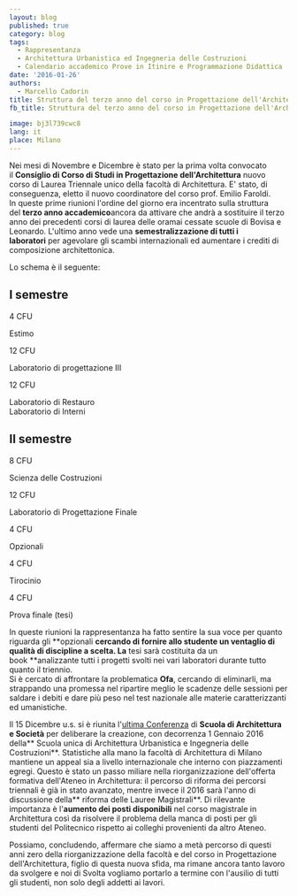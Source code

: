 ```yaml
---
layout: blog
published: true
category: blog
tags:
  - Rappresentanza
  - Architettura Urbanistica ed Ingegneria delle Costruzioni
  - Calendario accademico Prove in Itinire e Programmazione Didattica
date: '2016-01-26'
authors:
  - Marcello Cadorin
title: Struttura del terzo anno del corso in Progettazione dell'Architettura
fb_title: Struttura del terzo anno del corso in Progettazione dell'Architettura

image: bj3l739cwc8
lang: it
place: Milano
---
```


Nei mesi di Novembre e Dicembre è stato per la prima volta convocato il **Consiglio di Corso di Studi in Progettazione dell'Architettura** nuovo corso di Laurea Triennale unico della facoltà di Architettura. E' stato, di conseguenza, eletto il nuovo coordinatore del corso prof. Emilio Faroldi.   
In queste prime riunioni l'ordine del giorno era incentrato sulla struttura del **terzo anno accademico**ancora da attivare che andrà a sostituire il terzo anno dei precedenti corsi di laurea delle oramai cessate scuole di Bovisa e Leonardo. L'ultimo anno vede una **semestralizzazione di tutti i laboratori** per agevolare gli scambi internazionali ed aumentare i crediti di composizione architettonica.

Lo schema è il seguente:

I semestre
----------

4 CFU

Estimo

12 CFU

Laboratorio di progettazione III

12 CFU

Laboratorio di Restauro  
Laboratorio di Interni  

II semestre
-----------

8 CFU

Scienza delle Costruzioni

12 CFU

Laboratorio di Progettazione Finale

4 CFU

Opzionali

4 CFU

Tirocinio

4 CFU

Prova finale (tesi)

In queste riunioni la rappresentanza ha fatto sentire la sua voce per quanto riguarda gli **opzionali **cercando di fornire allo studente un ventaglio di qualità di discipline a scelta. La** tesi sarà costituita da un book **analizzante tutti i progetti svolti nei vari laboratori durante tutto quanto il triennio.  
Si è cercato di affrontare la problematica **Ofa**, cercando di eliminarli, ma strappando una promessa nel ripartire meglio le scadenze delle sessioni per saldare i debiti e dare più peso nel test nazionale alle materie caratterizzanti ed umanistiche.

Il 15 Dicembre u.s. si è riunita l'[ultima Conferenza](http://www.svoltastudenti.it/rappresentanza/scuole/architettura/conferenza-della-scuola-architettura-societa) di **Scuola di Architettura e Società** per deliberare la creazione, con decorrenza 1 Gennaio 2016 della** Scuola unica di Architettura Urbanistica e Ingegneria delle Costruzioni**. Statistiche alla mano la facoltà di Architettura di Milano mantiene un appeal sia a livello internazionale che interno con piazzamenti egregi. Questo è stato un passo miliare nella riorganizzazione dell'offerta formativa dell'Ateneo in Architettura: il percorso di riforma dei percorsi triennali è già in stato avanzato, mentre invece il 2016 sarà l'anno di discussione della** riforma delle Lauree Magistrali**. Di rilevante importanza è l'**aumento dei posti disponibili** nel corso magistrale in Architettura così da risolvere il problema della manca di posti per gli studenti del Politecnico rispetto ai colleghi provenienti da altro Ateneo.

Possiamo, concludendo, affermare che siamo a metà percorso di questi anni zero della riorganizzazione della facoltà e del corso in Progettazione dell'Architettura, figlio di questa nuova sfida, ma rimane ancora tanto lavoro da svolgere e noi di Svolta vogliamo portarlo a termine con l'ausilio di tutti gli studenti, non solo degli addetti ai lavori.
